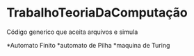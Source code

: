 # TrabalhoTeoriaDaComputação

Código generico  que aceita arquivos  e simula

*Automato Finito
*automato de Pilha
*maquina de Turing
